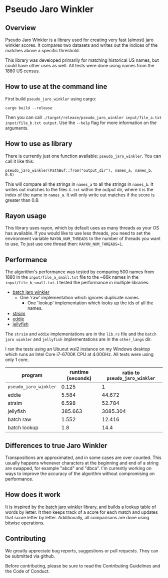# Pseudo Jaro Winkler

## Overview

Pseudo Jaro Winkler is a library used for creating very fast (almost) jaro winkler scores. It compares two datasets and writes out the indices of the matches above a specific threshold.

This library was developed primarily for matching historical US names, but could have other uses as well. All tests were done using names from the 1880 US census.

## How to use at the command line

First build `pseudo_jaro_winkler` using cargo:

```
cargo build --release
```

Then you can call `./target/release/pseudo_jaro_winkler input/file_a.txt input/file_b.txt output`. 
Use the `--help` flag for more information on the arguments.


## How to use as library

There is currently just one function available: `pseudo_jaro_winkler`. You can call it like this:

```
pseudo_jaro_winkler(PathBuf::from("output_dir"), names_a, names_b, 0.8)
```

This will compare all the strings in `names_a` to all the strings in `names_b`.
It writes out matches to the files `X.txt` within the output dir, where `X` is the index of the name in `names_a`.  It will only write out matches if the score is greater than 0.8.

## Rayon usage

This library uses rayon, which by default uses as many threads as your OS has available. If you would like to use less threads, you need to set the environment variable `RAYON_NUM_THREADS` to the number of threads you want to use. To just use one thread then: `RAYON_NUM_THREADS=1`.

## Performance

The algorithm's performance was tested by comparing 500 names from 1880 in the `input/file_a_small.txt` file to the ~86k names in the `input/file_b_small.txt`. I tested the performance in multiple libraries: 
- [batch jaro winkler](https://github.com/dbousque/batch_jaro_winkler)
  + One 'raw' implementation which ignores duplicate names.
	+ One 'lookup' implementation which looks up the ids of all the names.
- [strsim](https://github.com/dguo/strsim-rs)
- [eddie](https://docs.rs/eddie/0.4.2/eddie/)
- [jellyfish](https://github.com/jamesturk/jellyfish)

The `strsim` and `eddie` implementations are in the `lib.rs` file and the `batch jaro winkler` and `jellyfish` implementations are in the `other_langs` dir. 

I ran the tests using an Ubunut wsl2 instance on my Windows desktop which runs an Intel Core i7-6700K CPU at 4.00GHz. All tests were using only 1 core.

| program               | runtime (seconds) | ratio to `pseudo_jaro_winkler` |
| --------------------- | ----------------- | ------------------------------ |
| `pseudo_jaro_winkler`	| 0.125             |	1                              |
| eddie               	| 5.584             |	44.672                         |
| strsim	              | 6.598             |	52.784                         |
| jellyfish	            | 385.663           |	3085.304                       |
| batch raw	            | 1.552             |	12.416                         |
| batch lookup	        | 1.8               | 14.4                           |


## Differences to true Jaro Winkler

Transpositions are approximated, and in some cases are over counted. This usually happens whenever characters at the beginning and end of a string are swapped, for example "abcd" and "dbca". I'm currently working on ways to improve the accuracy of the algorithm without compromising on performance.

## How does it work
It is inspired by the [batch jaro winkler](https://github.com/dbousque/batch_jaro_winkler) library, and builds a lookup table of words by letter.
It then keeps track of a score for each match and updates that score letter by letter. Additionally, all comparisons are done using bitwise operations.

## Contributing

We greatly appreciate bug reports, suggestions or pull requests. They can be submitted via github.

Before contributing, please be sure to read the Contributing Guidelines and the Code of Conduct.
